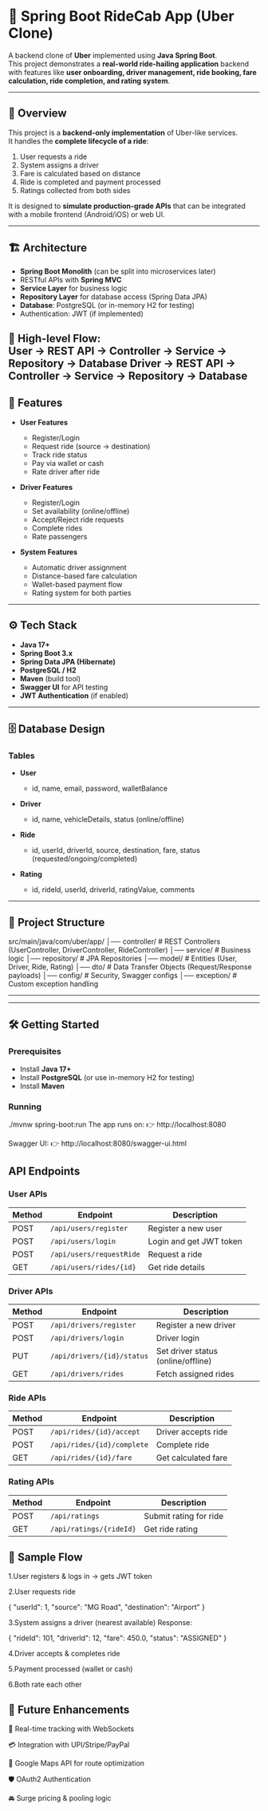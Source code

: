 # 🚖 Spring Boot RideCab App (Uber Clone) 

A backend clone of **Uber** implemented using **Java Spring Boot**.  
This project demonstrates a **real-world ride-hailing application** backend with features like **user onboarding, driver management, ride booking, fare calculation, ride completion, and rating system**.  

---

## 📝 Overview  

This project is a **backend-only implementation** of Uber-like services.  
It handles the **complete lifecycle of a ride**:  

1. User requests a ride  
2. System assigns a driver  
3. Fare is calculated based on distance  
4. Ride is completed and payment processed  
5. Ratings collected from both sides  

It is designed to **simulate production-grade APIs** that can be integrated with a mobile frontend (Android/iOS) or web UI.  

---

## 🏗️ Architecture  

- **Spring Boot Monolith** (can be split into microservices later)  
- RESTful APIs with **Spring MVC**  
- **Service Layer** for business logic  
- **Repository Layer** for database access (Spring Data JPA)  
- **Database**: PostgreSQL (or in-memory H2 for testing)  
- Authentication: JWT (if implemented)  

📌 **High-level Flow**:  
User → REST API → Controller → Service → Repository → Database
Driver → REST API → Controller → Service → Repository → Database
---

## 🚀 Features  

- **User Features**
  - Register/Login  
  - Request ride (source → destination)  
  - Track ride status  
  - Pay via wallet or cash  
  - Rate driver after ride  

- **Driver Features**
  - Register/Login  
  - Set availability (online/offline)  
  - Accept/Reject ride requests  
  - Complete rides  
  - Rate passengers  

- **System Features**
  - Automatic driver assignment  
  - Distance-based fare calculation  
  - Wallet-based payment flow  
  - Rating system for both parties  

---

## ⚙️ Tech Stack  

- **Java 17+**  
- **Spring Boot 3.x**  
- **Spring Data JPA (Hibernate)**  
- **PostgreSQL / H2**  
- **Maven** (build tool)  
- **Swagger UI** for API testing  
- **JWT Authentication** (if enabled)  

---

## 🗄️ Database Design  

### Tables  

- **User**  
  - id, name, email, password, walletBalance  

- **Driver**  
  - id, name, vehicleDetails, status (online/offline)  

- **Ride**  
  - id, userId, driverId, source, destination, fare, status (requested/ongoing/completed)  

- **Rating**  
  - id, rideId, userId, driverId, ratingValue, comments  


---

## 📂 Project Structure  

src/main/java/com/uber/app/
│── controller/ # REST Controllers (UserController, DriverController, RideController)
│── service/ # Business logic
│── repository/ # JPA Repositories
│── model/ # Entities (User, Driver, Ride, Rating)
│── dto/ # Data Transfer Objects (Request/Response payloads)
│── config/ # Security, Swagger configs
│── exception/ # Custom exception handling


---


---

## 🛠️ Getting Started  

### Prerequisites  
- Install **Java 17+**  
- Install **PostgreSQL** (or use in-memory H2 for testing)  
- Install **Maven**  

### Running
./mvnw spring-boot:run
The app runs on:
👉 http://localhost:8080

Swagger UI:
👉 http://localhost:8080/swagger-ui.html

## API Endpoints

### User APIs
| Method | Endpoint                 | Description             |
| ------ | ------------------------ | ----------------------- |
| POST   | `/api/users/register`    | Register a new user     |
| POST   | `/api/users/login`       | Login and get JWT token |
| POST   | `/api/users/requestRide` | Request a ride          |
| GET    | `/api/users/rides/{id}`  | Get ride details        |

### Driver APIs
| Method | Endpoint                   | Description                        |
| ------ | -------------------------- | ---------------------------------- |
| POST   | `/api/drivers/register`    | Register a new driver              |
| POST   | `/api/drivers/login`       | Driver login                       |
| PUT    | `/api/drivers/{id}/status` | Set driver status (online/offline) |
| GET    | `/api/drivers/rides`       | Fetch assigned rides               |

### Ride APIs
| Method | Endpoint                   | Description         |
| ------ | -------------------------- | ------------------- |
| POST   | `/api/rides/{id}/accept`   | Driver accepts ride |
| POST   | `/api/rides/{id}/complete` | Complete ride       |
| GET    | `/api/rides/{id}/fare`     | Get calculated fare |

### Rating APIs
| Method | Endpoint                | Description            |
| ------ | ----------------------- | ---------------------- |
| POST   | `/api/ratings`          | Submit rating for ride |
| GET    | `/api/ratings/{rideId}` | Get ride rating        |


## 🔄 Sample Flow

1.User registers & logs in
→ gets JWT token

2.User requests ride

{
  "userId": 1,
  "source": "MG Road",
  "destination": "Airport"
}


3.System assigns a driver (nearest available)
Response:

{
  "rideId": 101,
  "driverId": 12,
  "fare": 450.0,
  "status": "ASSIGNED"
}


4.Driver accepts & completes ride

5.Payment processed (wallet or cash)

6.Both rate each other

## 🔮 Future Enhancements

🚦 Real-time tracking with WebSockets

💳 Integration with UPI/Stripe/PayPal

📍 Google Maps API for route optimization

🛡️ OAuth2 Authentication

🚘 Surge pricing & pooling logic

  




